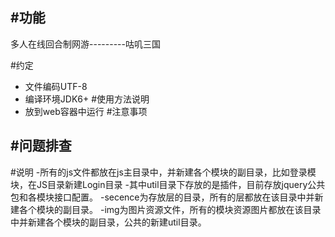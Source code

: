 #功能
-
多人在线回合制网游---------咕叽三国

#约定
- 文件编码UTF-8
- 编译环境JDK6+
#使用方法说明
- 放到web容器中运行
#注意事项

#问题排查
- 

#说明
-所有的js文件都放在js主目录中，并新建各个模块的副目录，比如登录模块，在JS目录新建Login目录
-其中util目录下存放的是插件，目前存放jquery公共包和各模块接口配置。
-secence为存放层的目录，所有的层都放在该目录中并新建各个模块的副目录。
-img为图片资源文件，所有的模块资源图片都放在该目录中并新建各个模块的副目录，公共的新建util目录。



